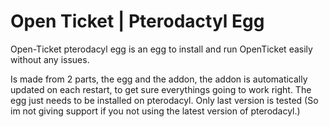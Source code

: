 # Open Ticket | Pterodactyl Egg

Open-Ticket pterodacyl egg is an egg to install and run OpenTicket easily without any issues.

Is made from 2 parts, the egg and the addon, the addon is automatically updated on each restart, to get sure everythings going to work right.
The egg just needs to be installed on pterodacyl. Only last version is tested (So im not giving support if you not using the latest version of pterodacyl.)
